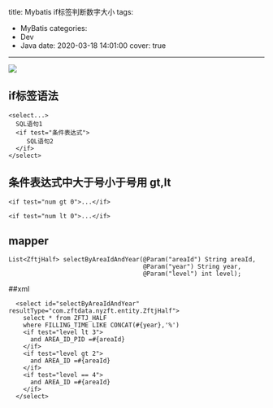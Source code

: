 title: Mybatis if标签判断数字大小
tags:
  - MyBatis
categories:
  - Dev
  - Java
date: 2020-03-18 14:01:00
cover: true

---

![](http://q6pznk9ej.bkt.clouddn.com/fish.jpg)
<!-- more -->
## if标签语法
```
<select...>
  SQL语句1
  <if test="条件表达式">
     SQL语句2
  </if>
</select>
```

## 条件表达式中大于号小于号用 gt,lt
```
<if test="num gt 0">...</if>

<if test="num lt 0">...</if>
```

## mapper
```
List<ZftjHalf> selectByAreaIdAndYear(@Param("areaId") String areaId,
                                     @Param("year") String year,
                                     @Param("level") int level);
```

##xml
```
  <select id="selectByAreaIdAndYear" resultType="com.zftdata.nyzft.entity.ZftjHalf">
    select * from ZFTJ_HALF
    where FILLING_TIME LIKE CONCAT(#{year},'%')
    <if test="level lt 3">
      and AREA_ID_PID =#{areaId}
    </if>
    <if test="level gt 2">
      and AREA_ID =#{areaId}
    </if>
    <if test="level == 4">
      and AREA_ID =#{areaId}
    </if>
  </select>
```